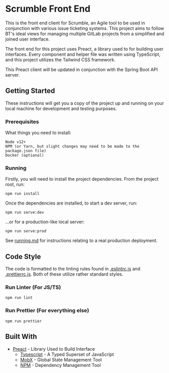 # Scrumble Front End

This is the front end client for Scrumble, an Agile tool to be used in conjunction with various issue ticketing systems. This project aims to follow BT's ideal views for managing multiple GitLab projects from a simplified and joined user interface.

The front end for this project uses Preact, a library used to for building user interfaces. Every component and helper file was written using TypeScript, and this project utilizes the Tailwind CSS framework.

This Preact client will be updated in conjunction with the Spring Boot API server.

## Getting Started

These instructions will get you a copy of the project up and running on your local machine for development and testing purposes.

### Prerequisites

What things you need to install:

```
Node v12+
NPM (or Yarn, but slight changes may need to be made to the package.json file)
Docker (optional)
```

### Running

Firstly, you will need to install the project dependencies. From the project root, run:

```
npm run install
```

Once the dependencies are installed, to start a dev server, run:

```
npm run serve:dev
```

...or for a production-like local server:

```
npm run serve:prod
```

See [running.md](../../running.md) for instructions relating to a real production deployment.

## Code Style

The code is formatted to the linting rules found in [.eslintrc.js](.eslintrc.js) and [.prettierrc.js](.prettierrc.js). Both of these utilize rather standard styles.

### Run Linter (For JS/TS)

```
npm run lint
```

### Run Prettier (For everything else)

```
npm run prettier
```

## Built With

-   [Preact](https://reactjs.org/) - Library Used to Build Interface
    -   [Typescript](https://www.typescriptlang.org/) - A Typed Superset of JavaScript
    -   [MobX](https://mobx.js.org/README.html) - Global State Management Tool
    -   [NPM](https://www.npmjs.com/) - Dependency Management Tool
